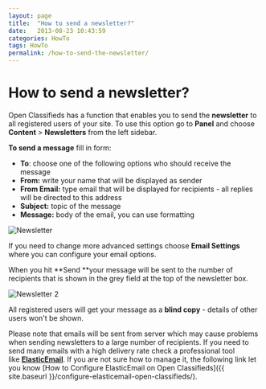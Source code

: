 ```yaml
---
layout: page
title:  "How to send a newsletter?"
date:   2013-08-23 10:43:59
categories: HowTo
tags: HowTo
permalink: /how-to-send-the-newsletter/
---
```

# How to send a newsletter?

Open Classifieds has a function that enables you to send the **newsletter** to all registered users of your site. To use this option go to **Panel** and choose **Content** > **Newsletters** from the left sidebar.

**To send a message** fill in form: 

  * **To**: choose one of the following options who should receive the message
  * **From:** write your name that will be displayed as sender
  * **From Email:** type email that will be displayed for recipients - all replies will be directed to this address
  * **Subject:** topic of the message
  * **Message:** body of the email, you can use formatting

 ![Newsletter](http://open-classifieds.com/wp-content/uploads/2013/08/Newsletter.png)

If you need to change more advanced settings choose **Email Settings** where you can configure your email options.

When you hit **Send **your message will be sent to the number of recipients that is shown in the grey field at the top of the newsletter box.

![Newsletter 2](http://open-classifieds.com/wp-content/uploads/2013/08/Newsletter-2.png)

All registered users will get your message as a **blind copy** \- details of other users won't be shown.

Please note that emails will be sent from server which may cause problems when sending newsletters to a large number of recipients. If you need to send many emails with a high delivery rate check a professional tool like **[ElasticEmail](http://j.mp/elasticemailoc)**. If you are not sure how to manage it, the following link let you know [How to Configure ElasticEmail on Open Classifieds]({{ site.baseurl }}/configure-elasticemail-open-classifieds/).


<!--title: How to send a newsletter?
link: http://open-classifieds.com/2013/08/23/how-to-send-the-newsletter/
author: 
description: 
post_id: 9619
created: 2013/08/23 12:43:59
created_gmt: 2013/08/23 10:43:59
comment_status: open
post_name: how-to-send-the-newsletter
status: publish
post_type: post-->